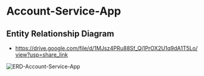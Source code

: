 # Account-Service-App

## Entity Relationship Diagram
- https://drive.google.com/file/d/1MJsz4PRu88Sf_Qj1PrOX2U1q9dA1T5Lo/view?usp=share_link

![ERD-Account-Service-App](https://github.com/ALTA-BE17-Dimas/Account-Service-App/assets/128290172/97e5213a-eba4-4262-8c1f-ce9aaa3a4e19)
